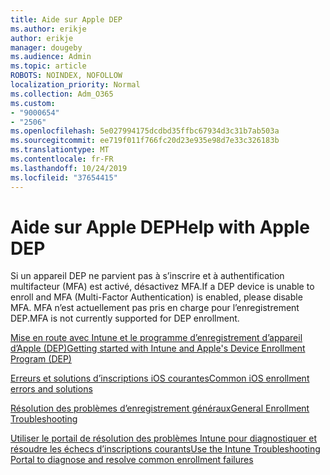 ```yaml
---
title: Aide sur Apple DEP
ms.author: erikje
author: erikje
manager: dougeby
ms.audience: Admin
ms.topic: article
ROBOTS: NOINDEX, NOFOLLOW
localization_priority: Normal
ms.collection: Adm_O365
ms.custom:
- "9000654"
- "2506"
ms.openlocfilehash: 5e027994175dcdbd35ffbc67934d3c31b7ab503a
ms.sourcegitcommit: ee719f011f766fc20d23e935e98d7e33c326183b
ms.translationtype: MT
ms.contentlocale: fr-FR
ms.lasthandoff: 10/24/2019
ms.locfileid: "37654415"
---
```

# <a name="help-with-apple-dep"></a><span data-ttu-id="bdd71-102">Aide sur Apple DEP</span><span class="sxs-lookup"><span data-stu-id="bdd71-102">Help with Apple DEP</span></span>

<span data-ttu-id="bdd71-103">Si un appareil DEP ne parvient pas à s’inscrire et à authentification multifacteur (MFA) est activé, désactivez MFA.</span><span class="sxs-lookup"><span data-stu-id="bdd71-103">If a DEP device is unable to enroll and MFA (Multi-Factor Authentication) is enabled, please disable MFA.</span></span> <span data-ttu-id="bdd71-104">MFA n’est actuellement pas pris en charge pour l’enregistrement DEP.</span><span class="sxs-lookup"><span data-stu-id="bdd71-104">MFA is not currently supported for DEP enrollment.</span></span>

[<span data-ttu-id="bdd71-105">Mise en route avec Intune et le programme d’enregistrement d’appareil d’Apple (DEP)</span><span class="sxs-lookup"><span data-stu-id="bdd71-105">Getting started with Intune and Apple's Device Enrollment Program (DEP)</span></span>](https://docs.microsoft.com/intune/enrollment/device-enrollment-program-enroll-ios)

[<span data-ttu-id="bdd71-106">Erreurs et solutions d’inscriptions iOS courantes</span><span class="sxs-lookup"><span data-stu-id="bdd71-106">Common iOS enrollment errors and solutions</span></span>](https://docs.microsoft.com/intune/enrollment/troubleshoot-ios-enrollment-errors)

[<span data-ttu-id="bdd71-107">Résolution des problèmes d’enregistrement généraux</span><span class="sxs-lookup"><span data-stu-id="bdd71-107">General Enrollment Troubleshooting</span></span>](https://docs.microsoft.com/intune/enrollment/troubleshoot-device-enrollment-in-intune)

[<span data-ttu-id="bdd71-108">Utiliser le portail de résolution des problèmes Intune pour diagnostiquer et résoudre les échecs d’inscriptions courants</span><span class="sxs-lookup"><span data-stu-id="bdd71-108">Use the Intune Troubleshooting Portal to diagnose and resolve common enrollment failures</span></span>](https://docs.microsoft.com/intune/fundamentals/help-desk-operators)



